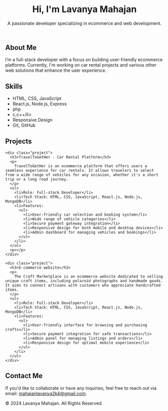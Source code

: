 <!DOCTYPE html>
<html lang="en">
<head>
  <meta charset="UTF-8">
  <meta name="viewport" content="width=device-width, initial-scale=1.0">

  <link rel="stylesheet" href="styles.css">
</head>
<body>
  <header>
    <h1>Hi, I'm Lavanya Mahajan</h1>
    <p>A passionate developer specializing in ecommerce and web development.</p>
  </header>

  <section id="about">
    <h2>About Me</h2>
    <p>I’m a full-stack developer with a focus on building user-friendly ecommerce platforms. Currently, I'm working on car rental projects and various other web solutions that enhance the user experience.</p>
  </section>

  <section id="skills">
    <h2>Skills</h2>
    <ul>
      <li>HTML, CSS, JavaScript</li>
      <li>React.js, Node.js, Express</li>
      <li>php</li>
      <li>c,c++/li>
      <li>Responsive Design</li>
      <li>Git, GitHub</li>
    </ul>
  </section>

  <section id="projects">
    <h2>Projects</h2>

    <div class="project">
      <h3>TravelToGetHer - Car Rental Platform</h3>
      <p>
        TravelToGetHer is an ecommerce platform that offers users a seamless experience for car rentals. It allows travelers to select from a wide range of vehicles for any occasion, whether it's a short trip or a long road journey.
      </p>
      <ul>
        <li>Role: Full-stack Developer</li>
        <li>Tech Stack: HTML, CSS, JavaScript, React.js, Node.js, MongoDB</li>
        <li>Features:
          <ul>
            <li>User-friendly car selection and booking system</li>
            <li>Wide range of vehicle categories</li>
            <li>Secure payment gateway integration</li>
            <li>Responsive design for both mobile and desktop devices</li>
            <li>Admin dashboard for managing vehicles and bookings</li>
          </ul>
        </li>
      </ul>
      <p></p>
    </div>

    <div class="project">
      <h3>E-commerce website</h3>
      <p>
        The Craft Marketplace is an ecommerce website dedicated to selling unique craft items, including polaroid photographs and handmade goods. It aims to connect artisans with customers who appreciate handcrafted items.
      </p>
      <ul>
        <li>Role: Full-stack Developer</li>
        <li>Tech Stack: HTML, CSS, JavaScript, React.js, Node.js, MongoDB</li>
        <li>Features:
          <ul>
            <li>User-friendly interface for browsing and purchasing crafts</li>
            <li>Secure payment integration for safe transactions</li>
            <li>Admin panel for managing listings and orders</li>
            <li>Responsive design for optimal mobile experience</li>
          </ul>
        </li>
      </ul>
    </div>

  </section>

  <section id="contact">
    <h2>Contact Me</h2>
    <p>If you'd like to collaborate or have any inquiries, feel free to reach out via email: <a href="mailto:mahajanlavanya2k4@gmail.com">mahajanlavanya2k4@gmail.com</a>.</p>
  </section>

  <footer>
    <p>&copy; 2024 Lavanya Mahajan. All Rights Reserved.</p>
  </footer>
</body>
</html>
